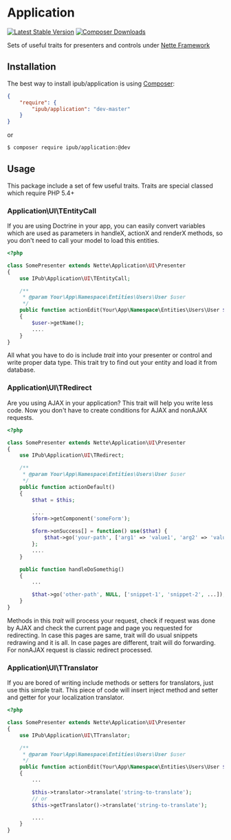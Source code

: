 # Application

[![Latest Stable Version](https://img.shields.io/packagist/v/ipub/application.svg?style=flat-square)](https://packagist.org/packages/ipub/application)
[![Composer Downloads](https://img.shields.io/packagist/dt/ipub/application.svg?style=flat-square)](https://packagist.org/packages/ipub/application)

Sets of useful traits for presenters and controls under [Nette Framework](http://nette.org/)

## Installation

The best way to install ipub/application is using  [Composer](http://getcomposer.org/):

```json
{
	"require": {
		"ipub/application": "dev-master"
	}
}
```

or

```sh
$ composer require ipub/application:@dev
```

## Usage

This package include a set of few useful traits. Traits are special classed which require PHP 5.4+

### Application\UI\TEntityCall

If you are using Doctrine in your app, you can easily convert variables which are used as parameters in handleX, actionX and renderX methods, so you don't need to call your model to load this entities.

```php
<?php

class SomePresenter extends Nette\Application\UI\Presenter
{
	use IPub\Application\UI\TEntityCall;

	/**
	 * @param Your\App\Namespace\Entities\Users\User $user
	 */
	public function actionEdit(Your\App\Namespace\Entities\Users\User $user)
	{
		$user->getName();
		....
	}
}
```

All what you have to do is include *trait* into your presenter or control and write proper data type. This trait try to find out your entity and load it from database.

### Application\UI\TRedirect

Are you using AJAX in your application? This trait will help you write less code. Now you don't have to create conditions for AJAX and nonAJAX requests.

```php
<?php

class SomePresenter extends Nette\Application\UI\Presenter
{
	use IPub\Application\UI\TRedirect;

	/**
	 * @param Your\App\Namespace\Entities\Users\User $user
	 */
	public function actionDefault()
	{
		$that = $this;

		....
		$form->getComponent('someForm');

		$form->onSuccess[] = function() use($that) {
			$that->go('your-path', ['arg1' => 'value1', 'arg2' => 'value2', ...], ['snippet-1', 'snippet-2', ...]);
		};
		....
	}

	public function handleDoSomethig()
	{
		...

		$that->go('other-path', NULL, ['snippet-1', 'snippet-2', ...]);
	}
}
```

Methods in this *trait* will process your request, check if request was done by AJAX and check the current page and page you requested for redirecting. In case this pages are same, trait will do usual snippets redrawing and it is all. In case pages are different, trait will do forwarding. For nonAJAX request is classic redirect processed.

### Application\UI\TTranslator

If you are bored of writing include methods or setters for translators, just use this simple trait. This piece of code will insert inject method and setter and getter for your localization translator.

```php
<?php

class SomePresenter extends Nette\Application\UI\Presenter
{
	use IPub\Application\UI\TTranslator;

	/**
	 * @param Your\App\Namespace\Entities\Users\User $user
	 */
	public function actionEdit(Your\App\Namespace\Entities\Users\User $user)
	{
		...

		$this->translator->translate('string-to-translate');
		// or
		$this->getTranslator()->translate('string-to-translate');

		....
	}
}
```
